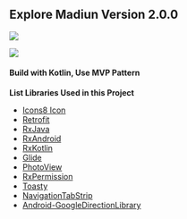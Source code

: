 ## Explore Madiun Version 2.0.0 ##

![](https://lh3.googleusercontent.com/Vu9W9ZaD1lOSc8U2_pbzmj9tJTvgjh38rdLqjFeiciLqmjIpTiFInYYO6fpBuTTWPcMglTEi8LG8Z5vTGhwUxnCafusoitbEaaOQdg7wXU0Y5UBe6siyHFpghzJpK7RNO_3raWdbxqDRAt6oE4nuwQfaRUteVy_2jX60uW728JY9nwoD5vXPXDj7WIP-FsJ5fzevQbfItUVLjoY_hQTx4r2bx5BePskyukWa0gXABxhHEpvJ0Bns_aICDf7kIfkkcAvbmjcGsT0ZmeXufM4PLCZnhDh41W5lw1nKi6uOuYxvjX2hUEq7ogc1u_uia6pCc_BfpXA_8ZH0w4hRKcSf1zTo12PArvyVYJitX9zL2F7fAQLUcTc1agZV3xIThtBhb5KH6e-LIcEwkXUViPqHSMkWf6lETfm8A_tov78w-N-i3I4JbT3wGLW7EsJaPT_4iEm3lRyrLi6WvWdkTb4ATrvG3BZpglcjPJV63-iJAQjttNeMvn4UltIpFInoQYvPQudkNlLtFRx1TQwnKwbeR3t45xJ2y1C7vB2tsitwSVmmi8XJ6RVTCjr5SzotlWcDsjUeUiHDXeWSDERy0QGgTSfAjO5INQc1qBWur5s=s192-no)

[![](https://lh3.googleusercontent.com/H1t-kzaXxd6S4WYH2UqwUI0UAbqIdwqXmW9NgYKklDiah_UMO4hh_ucbG3g1nTWSYygSzFd2A4zWHfXLzuaeXXXkE3CKOCt64u3Ef7RmyxYccBStbXY-IldYfJR6XZwQPynaQVjCP0kEbK1605Tv79iouWucfnimJiGZFfaPR9YmpHmGsU6MWmYRyZtU8aZIeMphdhTfxpaArMSnYgGQVmyuq-3WdnqGjIpDvZncC2keyCVLQrw7pGovfOsGd33_zs03L0ac-FFo4FaW0BRM8CphO4iFwdZcaKvgEhW9_3lqWMbadNQrdQOG03uHLUxFX7tPNZib33nzMtqVRvOIruNatITSbVPWZuOdyzNYd4nQOJfeQ0J9UhtvRu8nkRxOxwjCWD3qSX6Jexgl9lIT0YFa1yX0pVzIu7mUCDn543OHupjh3xg3az2R7JEAG87x0WtIt0-KgbtQWKZEmWWXIvF-4aM6oBytP6dDmcb99ntnoPjxZlvdbDZPUkQ99EZSUjU_sPeucEELlHOGLRhyFqq1F4Z6V1u00ew3ZPZspczKT_iCXDxikEybrWM5kIeYkfK9e3VAdCPbeiKC89dOhdm5emUxkRvqEcOXErI=w181-h70-no)](https://play.google.com/store/apps/details?id=com.yoesuv.infomadiun)

#### Build with Kotlin, Use MVP Pattern ####

**List Libraries Used in this Project** <br/>
* [Icons8 Icon](https://icons8.com/)
* [Retrofit](https://github.com/square/retrofit)
* [RxJava](https://github.com/ReactiveX/RxJava)
* [RxAndroid](https://github.com/ReactiveX/RxAndroid)
* [RxKotlin](https://github.com/ReactiveX/RxKotlin)
* [Glide](https://github.com/bumptech/glide)
* [PhotoView](https://github.com/chrisbanes/PhotoView)
* [RxPermission](https://github.com/tbruyelle/RxPermissions)
* [Toasty](https://github.com/GrenderG/Toasty)
* [NavigationTabStrip](https://github.com/Devlight/NavigationTabStrip)
* [Android-GoogleDirectionLibrary](https://github.com/akexorcist/Android-GoogleDirectionLibrary)